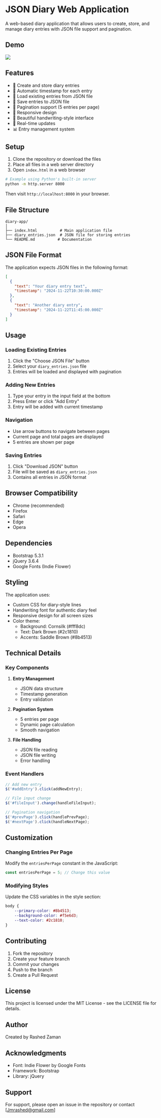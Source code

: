 # JSON Diary Web Application

A web-based diary application that allows users to create, store, and manage diary entries with JSON file support and pagination.

## Demo
<img src="./Screenshot 2024-11-22 at 5.18.58 PM.png">

## Features

- 📝 Create and store diary entries
- 📅 Automatic timestamp for each entry
- 📁 Load existing entries from JSON file
- 💾 Save entries to JSON file
- 📖 Pagination support (5 entries per page)
- 📱 Responsive design
- 🎨 Beautiful handwriting-style interface
- 🔄 Real-time updates
- 📊 Entry management system

## Setup

1. Clone the repository or download the files
2. Place all files in a web server directory
3. Open `index.html` in a web browser

```bash
# Example using Python's built-in server
python -m http.server 8000
```

Then visit `http://localhost:8000` in your browser.

## File Structure

```
diary-app/
│
├── index.html          # Main application file
├── diary_entries.json  # JSON file for storing entries
└── README.md          # Documentation
```

## JSON File Format

The application expects JSON files in the following format:

```json
[
  {
    "text": "Your diary entry text",
    "timestamp": "2024-11-22T10:30:00.000Z"
  },
  {
    "text": "Another diary entry",
    "timestamp": "2024-11-22T11:45:00.000Z"
  }
]
```

## Usage

### Loading Existing Entries

1. Click the "Choose JSON File" button
2. Select your `diary_entries.json` file
3. Entries will be loaded and displayed with pagination

### Adding New Entries

1. Type your entry in the input field at the bottom
2. Press Enter or click "Add Entry"
3. Entry will be added with current timestamp

### Navigation

- Use arrow buttons to navigate between pages
- Current page and total pages are displayed
- 5 entries are shown per page

### Saving Entries

1. Click "Download JSON" button
2. File will be saved as `diary_entries.json`
3. Contains all entries in JSON format

## Browser Compatibility

- Chrome (recommended)
- Firefox
- Safari
- Edge
- Opera

## Dependencies

- Bootstrap 5.3.1
- jQuery 3.6.4
- Google Fonts (Indie Flower)

## Styling

The application uses:
- Custom CSS for diary-style lines
- Handwriting font for authentic diary feel
- Responsive design for all screen sizes
- Color theme:
  - Background: Cornsilk (#fff8dc)
  - Text: Dark Brown (#2c1810)
  - Accents: Saddle Brown (#8b4513)

## Technical Details

### Key Components

1. **Entry Management**
   - JSON data structure
   - Timestamp generation
   - Entry validation

2. **Pagination System**
   - 5 entries per page
   - Dynamic page calculation
   - Smooth navigation

3. **File Handling**
   - JSON file reading
   - JSON file writing
   - Error handling

### Event Handlers

```javascript
// Add new entry
$('#addEntry').click(addNewEntry);

// File input change
$('#fileInput').change(handleFileInput);

// Pagination navigation
$('#prevPage').click(handlePrevPage);
$('#nextPage').click(handleNextPage);
```

## Customization

### Changing Entries Per Page

Modify the `entriesPerPage` constant in the JavaScript:

```javascript
const entriesPerPage = 5; // Change this value
```

### Modifying Styles

Update the CSS variables in the style section:

```css
body {
    --primary-color: #8b4513;
    --background-color: #f5e6d3;
    --text-color: #2c1810;
}
```

## Contributing

1. Fork the repository
2. Create your feature branch
3. Commit your changes
4. Push to the branch
5. Create a Pull Request

## License

This project is licensed under the MIT License - see the LICENSE file for details.

## Author

Created by Rashed Zaman

## Acknowledgments

- Font: Indie Flower by Google Fonts
- Framework: Bootstrap
- Library: jQuery

## Support

For support, please open an issue in the repository or contact [Jmrashed@gmail.com]